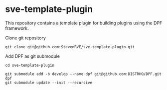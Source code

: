 # sve-template-plugin
This repository contains a template plugin for building plugins using the DPF framework.

Clone git repository
```
git clone git@github.com:StevenRVE/sve-template-plugin.git
```

Add DPF as git submodule
```
cd sve-template-plugin

git submodule add -b develop --name dpf git@github.com:DISTRHO/DPF.git dpf
git submodule update --init --recursive
```
